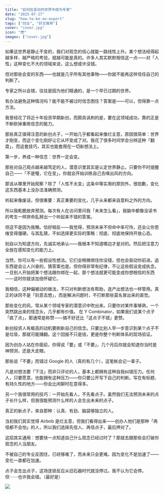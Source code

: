 ```yaml
---
title: "如何在变动的世界中成为专家"
date: "2025-07-27"
slug: "how-to-be-an-expert"
tags: ["创业", "好文推荐"]
cover: "cover.jpg"
icon: "😎"
images: ["cover.jpg"]
---
```

如果这世界是静止不变的，我们对观念的信心就能一路线性上升。某个想法经得起越多样、越严格的考验，就越可能是真的。许多人其实默默相信这一点——对「人性」这种变化不大的领域来说，这么想或许没错。



但对那些会变的东西——也就是几乎所有其他事物——你就不能再这样信任自己的判断了。



专家之所以会错，往往是因为他们精通的，是一个早已过期的世界。



有办法避免这种情况吗？能不能不被过时信念困住？答案是——可以，但得靠一点方法。



我曾经花了将近十年投资早期新创，而颇具讽刺的是，要在这领域成功，靠的正是不断砍掉重练信念的能力。



那些真正值得注意的新创点子，一开始几乎都看起来像烂主意，原因很简单：世界才刚变，而这个变化刚好让它从坏变成了对。我花了很多时间学会分辨这种「翻盘」，而这套技巧，其实也能套用在一切新想法上。



第一步，养成一种信念：世界一定会变。



那些对自己观点越来越笃定的人，潜意识里其实是认定世界静止。只要你不时提醒自己——「不是喔，它在变」，你就会开始训练自己去嗅出风的方向。



那该从哪里开始观察？除了「人性不太变」这条中等实用的原则外，很抱歉，变化这东西基本上没办法准确预测。



听起来像废话，但很重要：真正重要的变化，几乎从来都来自意料之外的方向。



所以我乾脆放弃预测。每次有人在访问里问我「未来怎么看」，我脑中都像没读书的考生一样拼命乱掰出一个听起来不错的答案。



但这不是因为我懒。恰好相反——我觉得，预测未来不但命中率可怜，还会让你思维变得僵硬。与其乱猜，不如选择更实际的策略：彻底、彻底地保持开放心态。



别自以为知道方向，先诚实地承认——我根本不知道哪边才是对的。然后把注意力全放在感知变化的能力上。



当然，你可以有一些假设性想法。它们会稍微绑住你没错，但也会驱动你前进。追东西是会让人兴奋的，猜答案也是。但你得非常有纪律，不让这些假设变成执念。
一旦别人开始把某个想法跟你绑在一起，那个想法就更可能变成你想相信的东西——这时你就该加倍怀疑它。



我相信，这种偏被动的做法，不只对判断想法有帮助，连产出想法也一样管用。真正的诀窍不是「刻意去想」，而是解决问题时，不打断那些莫名冒出来的直觉。



那些变化的风，常从某个领域专家的潜意识中吹出来。只要你对某件事够熟，一个突然跳出来的怪念头，几乎都有价值。
在 Y Combinator，如果我们说某个点子「疯了点」，那通常是称赞——搞不好还比「这点子不错」更赞。



新创投资人有极高的动机要刷新自己的信念。只要比别人早一步意识到某个点子不是垃圾，那就可能赚翻。这个回报不只是钱，更是你整个判断体系的现场验证。



因为创办人站在你面前，你得说「要」或「不要」，几个月后你就会知道你当时是神预测，还是大走眼。



那些说「不要」而错过 Google 的人（真的有几个），这笔帐会记一辈子。



凡是对想法要「下注」而非只评论的人，基本上都拥有这种自我纠错压力。任何人，只要愿意，也能拥有这种压力——你只要公开写下自己的判断。写在有标题、有持久性的地方——你会比闲聊时在意得多。



另一个我很常用的技巧：一开始先看人，不先看点子。虽然我们无法预测未来的点子长什么样，但我很能预测什么样的人会生出未来的点子。



真正的新点子，来自那种：认真、有劲、脑袋够独立的人。



当初我们其实觉得 Airbnb 是烂主意，但我们看得出来——创办人他们是那种「再怪都不会怕」的人，所以我们选择先信人、再信点子，最后押对了。



这招其实通用：想要快一点知道自己什么观念已经过时了？那就去跟那些会打破你观念的人当朋友。



不被自己的专业反困住，已经够难了，而未来只会更难。因为变化不是加速了——变化一直都在加速。



点子会生出点子，这场连锁反应从旧石器时代就没停过。我不认为它会停。
但⋯⋯也许我会错。（最好是）




![](https://prod-files-secure.s3.us-west-2.amazonaws.com/112d0858-5090-4d34-a606-b75eb8d65fd2/46476355-9cf3-4e99-9b7a-3531bc426380/1000202064.png?X-Amz-Algorithm=AWS4-HMAC-SHA256&X-Amz-Content-Sha256=UNSIGNED-PAYLOAD&X-Amz-Credential=ASIAZI2LB466WBX4KPKF%2F20251005%2Fus-west-2%2Fs3%2Faws4_request&X-Amz-Date=20251005T104251Z&X-Amz-Expires=3600&X-Amz-Security-Token=IQoJb3JpZ2luX2VjENb%2F%2F%2F%2F%2F%2F%2F%2F%2F%2FwEaCXVzLXdlc3QtMiJHMEUCIQDeJSZq4XK%2BhyDBSy9vlkBbsiOb2UFDr9%2BuV%2FJ7qbuELQIgTCN0Y4l%2BvMtgCgZZPmuVvftgUwbRvTV2w0xBG5cQc8wq%2FwMIbxAAGgw2Mzc0MjMxODM4MDUiDDMNVUgCtbo5i9vLjircA5TTzLGHiQnC%2Fg5zFK9%2BQfJBqgjQx71cO0NAdgeNNvZPMVSENO1KQZkxfQ1SVHZZDJYfoSLzt0R1qILtbKCzJUWpKBvCyWqjrENIMDmtb8PcimA5rH%2Fl%2F921K2arQx8zMgCa13mRS0QurP%2FerTXv%2FbqV6zbVs5kFryL1kZO1Uk9dF9Aq196WJ9YCW12%2FJU%2Bc02gb5E5vGCP2Bl2eFn3yZ%2FlYVRRCKe6NB9cied33meKPFZZp26fiXgFs5pXRtx92ZIEimu6d09rCrLHGDW2JV2fyRCSDWcpDhs%2FhSFb7qn2R9U0RgrRB01tD3l18hEec5OYsRoVepDaMYZf62vWpQCmVBhCaBrb2Cx%2B533tcOGXI6UfOCr76oGpPtKROdEXIqNpuVnpk1tEYMGnpxBoPLAONjEfm1hqvpBSbnoNZR2T1aaSuQlgXf408OFIIUz3PL5oy8F4LgoVLXRvPAq7BkFHPaqopNCwfy78%2BXiWWE0LSndeYAadMVAb9AcM%2FTLvVCK7rH5Sl0jeBmqLSKnbQ2wOIUKgXjWCYn%2BGXiojq26ArvFfw503X0ge9RPLP0FM7aesmWxyVhDEmF3MgJKE8dD1xoLH6WsrHboE7UEnIEZRHPpSPboAthJNGkkaMMKiEiMcGOqUB%2B5q%2F5NXdgOvPiFk4tP5mzAgHzsMMq90noJhkbbktSqC%2B%2Bsmi5bwcbrTtnIWbut8mc06YKb0kOyWPK%2F83M%2FEIKo1WdjfqcAqCkxlz4Xth6GCYrGephbr8z6b%2B1jtPclDX6P29Z%2FdcmL%2FvUcqs1EdlbpHYfoJSU8k%2FhgGDiA52KyWmFUJFkh44Any%2FOt%2BumInY6L0uXtDTgxKi9GOuHA%2BMUMWtduFX&X-Amz-Signature=2e1dadd1276b69f89a1bd211473cdf1a1c187c21b577a1182f99c9417eeb8f8b&X-Amz-SignedHeaders=host&x-amz-checksum-mode=ENABLED&x-id=GetObject)

